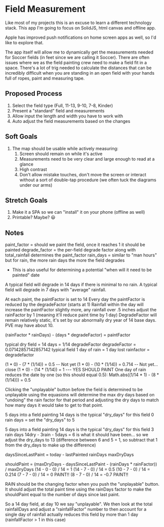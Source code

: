 # Field Measurement

Like most of my projects this is an excuse to learn a different technology stack. This app I'm going to focus on SolidJS, html canvas and offline app.

Apple has improved push notifications on home screen apps as well, so I'd like to explore that.

The app itself will allow me to dynamically get the measurements needed for Soccer fields (in feet since we are calling it Soccer). There are often issues where we as the field painting crew need to make a field fit in a space. There's a lot of trig needed to calculate the distances that can be incredibly difficult when you are standing in an open field with your hands full of ropes, paint and measuring tape.

## Proposed Process

1. Select the field type (Full, 11-13, 9-10, 7-8, Kinder)
2. Present a "standard" field and measurements
3. Allow input the length and width you have to work with
4. Auto adjust the field measurements based on the changes

## Soft Goals

1. The map should be usable while actively measuring:
   1. Screen should remain on while it's active
   2. Measurements need to be very clear and large enough to read at a glance
   3. High contrast
   4. Don't allow mistake touches, don't move the screen or interact without a sort of double-tap procedure (we often tuck the diagrams under our arms)

## Stretch Goals

1. Make it a SPA so we can "install" it on your phone (offline as well)
2. Printable? Maybe? 😃

## Notes

paint_factor = should we paint the field, once it reaches 1 it should be painted
degrade_factor = the per-field degrade factor along with total_rainfall determines the paint_factor
rain_days = similar to "man hours" but for rain, the more rain days the more the field degrades

- This is also useful for determining a potential "when will it need to be painted" date

A typical field will degrade in 14 days if there is minimal to no rain.
A typical field will degrade in 7 days with "average" rainfall.

At each paint, the paintFactor is set to 14
Every day the paintFactor is reduced by the degradeFactor (starts at 1)
Rainfall within the day will increase the paintFactor slightly more, any rainfall over .5 inches adjust the rainFactor by 1 (meaning it'll reduce paint time by 1 day)
DegradeFactor will remain relatively static, it's set by our abnormally dry year of 14 base days. PVE may have about 10.

(rainFactor \* rainDays) - (days \* degradeFactor) = paintFactor

typical dry field = 14 days = 1/14 degradeFactor
degradeFactor = 0.07142857142857142
typical field 1 day of rain = 1 day lost
rainfactor = degradefactor

(1 \* 0) - (7 \* (1/14)) = 0.5 -- Not yet
(1 \* 0) - (10 \* (1/14)) = 0.714 -- Not yet... close
(1 \* 0) - (14 \* (1/14)) = 1 --- YES SHOULD PAINT
One day of rain reduces the date by one (so this should equal 0.5):
Math.abs((1/14 \* 1) - (8 \* (1/14))) = 0.5

Clicking the "unplayable" button before the field is determined to be unplayable using the equasions will determine the max dry days based on "undoing" the rain factor for that period and adjusting the dry days to match how many days it would take to get to that point.

5 days into a field painting
14 days is the typical "dry_days" for this field
0 rain days
= set the "dry_days" to 5

5 days into a field painting
14 days is the typical "dry_days" for this field
3 rain days
14dry - 3rain - 5days = 6 is what it should have been... so we adjust the dry_days to 13 (difference between 6 and 5 = 1, so subtract that 1 from the dry_days to make up the difference)

daysSinceLastPaint = today - lastPainted
rainDays
maxDryDays

shouldPaint = (maxDryDays - daysSinceLastPaint - (rainDays \* rainFactor)) / maxDryDays
(14 - 0 - 0) / 14 = 1
(14 - 7 - 0) / 14 = 0.5
(10 - 7 - 0) / 14 = 0.214
(7 - 7 - 0) / 14 = 0 PAINT!!
(8 - 7 - 0) / 14 = -0.7 PAINT!!

RAIN should be the changing factor when you push the "unplayable" button. It should adjust the total paint time using the rainDays factor to make the shouldPaint equal to the number of days since last paint.

So a 14 day field, at day 10 we say "unplayable". We then look at the total rainfallDays and adjust a "rainfallFactor" number to then account for a single day of rainfall actually reduces this field by more than 1 day (rainfallFactor > 1 in this case)
